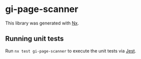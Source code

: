 # gi-page-scanner

This library was generated with [Nx](https://nx.dev).

## Running unit tests

Run `nx test gi-page-scanner` to execute the unit tests via [Jest](https://jestjs.io).
